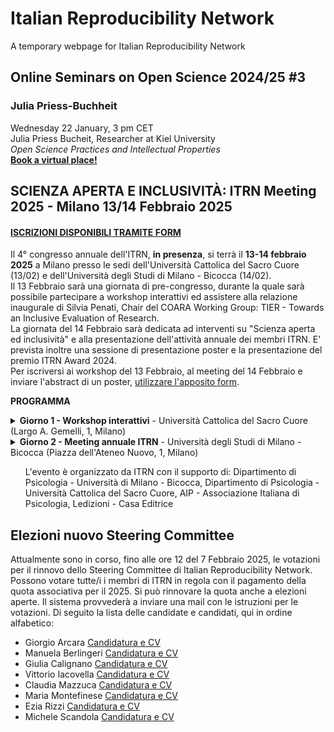 # Italian Reproducibility Network
A temporary webpage for Italian Reproducibility Network



## Online Seminars on Open Science 2024/25 #3
### Julia Priess-Buchheit
Wednesday 22 January, 3 pm CET  
Julia Priess Bucheit, Researcher at Kiel University  
*Open Science Practices and Intellectual Properties*  
[**Book a virtual place!**](https://us06web.zoom.us/meeting/register/nmpRCkLCQoug2J8m_tzDKw)


## SCIENZA APERTA E INCLUSIVITÀ: ITRN Meeting 2025 - Milano 13/14 Febbraio 2025  
#### [ISCRIZIONI DISPONIBILI TRAMITE FORM](https://docs.google.com/forms/d/e/1FAIpQLSfBPelYYErXnqUmxDGysRCqZi-bDByIXNVQn4VSQenQJFpCCg/viewform)
Il 4° congresso annuale dell'ITRN, **in presenza**, si terrà il **13-14 febbraio 2025** a Milano presso le sedi dell'Università Cattolica del Sacro Cuore (13/02) e dell'Università degli Studi di Milano - Bicocca (14/02).  
Il 13 Febbraio sarà una giornata di pre-congresso, durante la quale sarà possibile partecipare a workshop interattivi ed assistere alla relazione inaugurale di Silvia Penati, Chair del COARA Working Group: TIER - Towards an Inclusive Evaluation of Research.  
La giornata del 14 Febbraio sarà dedicata ad interventi su "Scienza aperta ed inclusività" e alla presentazione dell'attività annuale dei membri ITRN. E' prevista inoltre una sessione di presentazione poster e la presentazione del premio ITRN Award 2024.  
Per iscriversi ai workshop del 13 Febbraio, al meeting del 14 Febbraio e inviare l'abstract di un poster, [utilizzare l'apposito form](https://docs.google.com/forms/d/e/1FAIpQLSfBPelYYErXnqUmxDGysRCqZi-bDByIXNVQn4VSQenQJFpCCg/viewform).  
  
**PROGRAMMA**
<details>
<summary> <b>Giorno 1 - Workshop interattivi</b> - Università Cattolica del Sacro Cuore (Largo A. Gemelli, 1, Milano) </summary>
  
  <ul><b>10:00</b> - Accoglienza</ul>
  <ul><b>10:30</b> - Presentazione dei Workshop</ul>
  <ul><b>11:00 - 16:00</b> - Workshop (a scelta tra 3 proposte. I posti ai workshop sono limitati. Per partecipare, sarà necessario iscriversi tramite l'<a href="https://docs.google.com/forms/d/e/1FAIpQLSfBPelYYErXnqUmxDGysRCqZi-bDByIXNVQn4VSQenQJFpCCg/viewform">apposito form</a> entro il 7 febbraio 2025. )</ul>
  <ul><b>16:30</b> - Relazione Inaugurale di Silvia Penati, Chair del COARA Working Group: TIER - Towards an Inclusive Evaluation of Research </ul>
<details> <summary>Descrizione dei Workshop</summary>
  <details> 
      <summary> <b>Workshop 1</b> - Riproducibilità dei Metodi </summary>
    <br>Migliorare la Trasparenza nel Reporting dei Metodi: Strumenti e Pratiche per una Scienza più Riproducibile<br>
    <br><em>Federica Conte, Gabriele Fusco, Michela Vezzoli, Cristina Zogmaister</em><br>
    La trasparenza nel reporting dei metodi è essenziale per garantire riproducibilità, affidabilità e fiducia nei risultati della ricerca. Sebbene pratiche come la preregistrazione degli studi e la condivisione open access dei dati siano ormai abbastanza diffuse, la trasparenza nella descrizione dei metodi è stata finora relativamente trascurata.<br>
    In questo seminario introdurremo il concetto di trasparenza metodologica, esplorandone l'importanza per il progresso scientifico. Discuteremo come una descrizione dettagliata delle procedure di campionamento, manipolazione e misurazione possa facilitare la replicabilità e permettere un'interpretazione più precisa dei risultati.<br>
    Successivamente, presenteremo la checklist Transparency Of Methods (TOM), illustrandone la struttura e i criteri di valutazione. Presenteremo anche alcuni risultati iniziali, ottenuti utilizzando la checklist su un campione di articoli pubblicati nel 2011 e nel 2021.<br>Effettueremo poi delle esercitazioni pratiche, in cui i partecipanti applicheranno la checklist a diversi materiali, imparando a riconoscere i livelli di trasparenza nei metodi descritti e a identificare eventuali carenze.<br>
    Infine, ci sarà una fase di discussione interattiva durante la quale esploreremo ulteriori applicazioni della checklist TOM, analizzando insieme le potenzialità e i limiti dello strumento. In questa fase, i partecipanti saranno invitati a condividere idee per migliorare la trasparenza nei loro futuri progetti di ricerca.<br>
    Un possibile esito del seminario sarà quello di identificare e delineare i primi passi per un progetto di ricerca collaborativo.<br>
    </details>
  
  <details> 
  <summary><b>Workshop 2</b> - Fairification dei Dati</summary>
  <br><em>Carolina Manfredini, Laura Giovinazzi, Margherita Criveller</em><br>
  La FAIRification dei dati della ricerca rappresenta un processo cruciale per garantire la qualità dei dati e l'affidabilità dei repository utilizzati per la loro archiviazione e condivisione.<br>
  E’ importante  tenere presente che la semplice apertura dei dati non garantisce un'applicazione corretta dei principi della scienza aperta e non assicura il riuso dei dati stessi né la riproducibilità delle ricerche che li hanno prodotti: avere dati aperti è differente da avere dati FAIR. Un approccio sistematico alla formazione sulle pratiche di una attenta e consapevole gestione dei dati della ricerca può supportare i ricercatori nell'adozione dei principi FAIR in ogni fase del ciclo di vita dei dati.<br>
  Questo workshop coprirà, pertanto, l'intero processo di gestione dei dati: dalla progettazione iniziale e raccolta dei dati, con l’introduzione alla scrittura di un Data Management Plan, all'archiviazione nei repository e alla pubblicazione dei risultati, concentrandosi in particolare sulla metadatazione e sulla FAIRification dei file contenenti i dati, elementi chiave per potenziare la riproducibilità delle ricerche. Si farà cenno anche a particolari categorie di dati (come i dati sensibili), e al tema del riuso nelle proprie ricerche di dati di terze parti.<br>
  Il workshop sarà strutturato in moduli teorici, che forniranno una panoramica sulla gestione dei dati nel rispetto dei principi FAIR, seguiti da sessioni pratiche, che consentiranno di integrare questi principi nella quotidianità di tutte le fasi della ricerca. I partecipanti acquisiranno così una comprensione profonda dei vantaggi della FAIRification e dei rischi legati ad una gestione dei dati disattenta, e la consapevolezza che una gestione secondo le migliori pratiche internazionali richiede tempo. L'alternanza tra teoria e pratica permetterà di esplorare come implementare i principi FAIR nelle diverse fasi del processo di ricerca, promuovendo la produzione di dati che siano accessibili, comprensibili, riutilizzabili e di alta qualità.
  </details>
    
  <details> 
      <summary><b>Workshop 3</b> - Preregistrazione</summary>
    <br><em>Un passo verso una ricerca aperta e riproducibile <br> Michela Zambelli </em><br>
    Il workshop è dedicato a studenti e ricercatori interessati ad avvicinarsi all’utilizzo della preregistrazione come strumento per migliorare la trasparenza e la riproducibilità della propria attività di ricerca. Durante la prima parte del workshop, verranno affrontati i concetti fondamentali legati alla preregistrazione e alla sua importanza per la promozione di una scienza aperta e riproducibile. In particolare, si risponderà alle domande più comuni che sorgono al primo approccio con questo strumento, come: Cosa significa preregistrare uno studio? Quali sono le differenze tra preregistrazione e registered report? Quando è opportuno preregistrare uno studio? Perché è utile preregistrare uno studio? A seguire, verranno illustrati gli step operativi necessari per realizzare una preregistrazione utilizzando la piattaforma Open Science Framework (OSF). Nella seconda parte del workshop, i partecipanti avranno l’opportunità di mettere in pratica quanto appreso, cimentandosi nella creazione di una preregistrazione per un proprio progetto di ricerca su OSF. Il workshop si concluderà con una sessione di condivisione e discussione aperta, in cui i partecipanti potranno presentare i propri lavori, scambiare feedback e confrontarsi sulle sfide e le opportunità della preregistrazione come strumento chiave della scienza aperta.
    </details>
  
</details>
</details>


<details>
<summary> <b>Giorno 2 - Meeting annuale ITRN</b> - Università degli Studi di Milano - Bicocca (Piazza dell'Ateneo Nuovo, 1, Milano)</summary>
   <ul><b>09:30</b> - Apertura iscrizioni</ul>
  <ul><b>10:20</b> - Scienza aperta e inclusività
  <ul>
    <li>Miriam Kip (Berlin Institute of Health @Charité)</li>
    <li>Elif Ekmekci (TOBB ETU School of Medicine)</li>
    <li>Giulia Calignano (DPSS - Università di Padova)</li>
  </ul>
     </ul>
  <ul><b>13:00</b> -  Pausa Pranzo / Poster Session. Per presentare un poster, è possibile inviare un abstract entro il 31/01/2025 tramite l'<a href="https://docs.google.com/forms/d/e/1FAIpQLSfBPelYYErXnqUmxDGysRCqZi-bDByIXNVQn4VSQenQJFpCCg/viewform">apposito form</a>. In caso di accettazione, l'organizzazione invierà le istruzioni entro il 7 Febbraio 2025. </ul>
  <ul><b>14:00</b> - Working Groups e attività dei membri ITRN
  <ul>
<li>ITRN - Educational</li>
<li>ITRN - Data Sharing</li>
<li>ITRN - Teaching</li>
<li>ITRN - AI and Experiments</li>
<li>ITRN - TIDieR extension</li>
  </ul>
  </ul>
  
  <ul><b>15:00</b> - ITRN Award 2024</ul>
  <ul><b>16:00</b> - Assemblea dei soci</ul>
  <ul><b>17:00</b> - Conclusioni e saluti</ul>
 
</details>

  
<ul> L'evento è organizzato da ITRN con il supporto di: Dipartimento di Psicologia - Università di Milano - Bicocca, Dipartimento di Psicologia - Università Cattolica del Sacro Cuore, AIP - Associazione Italiana di Psicologia, Ledizioni - Casa Editrice </ul>

## Elezioni nuovo Steering Committee
Attualmente sono in corso, fino alle ore 12 del 7 Febbraio 2025, le votazioni per il rinnovo dello Steering Committee di Italian Reproducibility Network. Possono votare tutte/i i membri di ITRN in regola con il pagamento della quota associativa per il 2025. 
Si può rinnovare la quota anche a elezioni aperte. Il sistema provvederà a inviare una mail con le istruzioni per le votazioni. 
Di seguito la lista delle candidate e candidati, qui in ordine alfabetico:  
* Giorgio Arcara [Candidatura e CV](https://drive.google.com/file/d/1uBzru5MSt0tlXnDJ-g3V2LGoFNk3fHTi/view?usp=sharing)
* Manuela Berlingeri [Candidatura e CV](https://drive.google.com/file/d/1_2RheGYAWP2Pa0RgKq_iCJiA9EmnZnsZ/view?usp=sharing)
* Giulia Calignano [Candidatura e CV](https://drive.google.com/file/d/1Yqj7idvFWWKTdyIEwEenU020uJFjMHA1/view?usp=sharing)
* Vittorio Iacovella [Candidatura e CV](https://drive.google.com/file/d/1PR9Gl9BiOd91HuDG19WLK1DdH3NFxg8x/view?usp=sharing)
* Claudia Mazzuca [Candidatura e CV](https://drive.google.com/file/d/1VtW4e6lH1q-N8nPDSNcASuF_pHjn_LJu/view?usp=sharing)
* Maria Montefinese [Candidatura e CV](https://drive.google.com/file/d/1Zpy7j1KFp2C9Amfbioar6aP1x6P7n1nY/view?usp=sharing)
* Ezia Rizzi [Candidatura e CV](https://drive.google.com/file/d/1DsQqkjaR-RgNWsp87WqYp_vVBkNd_TtM/view?usp=drive_link)
* Michele Scandola [Candidatura e CV](https://drive.google.com/file/d/1IIkOjwvrdFWSJbKS_PJN8PN4Jx7nk0sJ/view?usp=sharing)
